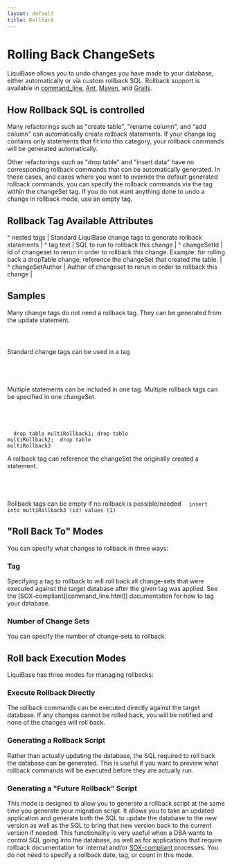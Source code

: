 ```yaml
---
layout: default
title: Rollback
---
```


# Rolling Back ChangeSets #

LiquiBase allows you to undo changes you have made to your database, either automatically or via custom rollback SQL. Rollback support is available in [command_line](command_line.html), [Ant](Ant.html), [Maven](Maven.html), and [Grails](Grails.html).


## How Rollback SQL is controlled ##

Many refactorings such as "create table", "rename column", and "add column" can automatically create rollback statements. If your change log contains only statements that fit into this category, your rollback commands will be generated automatically.

Other refactorings such as "drop table" and "insert data" have no corresponding rollback commands that can be automatically generated. In these cases, and cases where you want to override the default generated rollback commands, you can specify the rollback commands via the <rollback/> tag within the changeSet tag.  If you do not want anything done to undo a change in rollback mode, use an empty <rollback/> tag.


## Rollback Tag Available Attributes ##

^ nested tags | Standard LiquiBase change tags to generate rollback statements  |
^ tag text | SQL to run to rollback this change  |
^ changeSetId  | Id of changeset to rerun in order to rollback this change.  Example: for rolling back a dropTable change, reference the changeSet that created the table.  |
^ changeSetAuthor  | Author of changeset to rerun in order to rollback this change  |


## Samples ##

Many change tags do not need a rollback tag.  They can be generated from the update statement.
<code xml>
    <changeSet id="changeRollback2-create" author="nvoxland">
        <createTable tableName="changeRollback2">
            <column name="id" type="int"/>
        </createTable>
    </changeSet>
</code>

Standard change tags can be used in a <rollback> tag
<code xml>
    <changeSet id="changeRollback" author="nvoxland">
        <createTable tableName="changeRollback1">
            <column name="id" type="int"/>
        </createTable>
        <rollback>
            <dropTable tableName="changeRollback1"/>
        </rollback>
    </changeSet>
</code>

Multiple statements can be included in one <rollback> tag.  Multiple rollback tags can be specified in one changeSet.
<code xml>
<changeSet id="multiRollbackTest" author="rs">
        <createTable tableName="multiRollback1">
            <column name="id" type="int"/>
        </createTable>
        <createTable tableName="multiRollback2">
            <column name="id" type="int"/>
        </createTable>
        <createTable tableName="multiRollback3">
            <column name="id" type="int"/>
        </createTable>
        <rollback>
            drop table multiRollback1;
            drop table multiRollback2;
        </rollback>
        <rollback>drop table multiRollback3</rollback>
    </changeSet>
</code>

A rollback tag can reference the changeSet the originally created a statement.
<code xml>
    <changeSet id="changeRollback2-drop" author="nvoxland">
        <dropTable tableName="changeRollback2"/>
        <rollback changeSetId="changeRollback2-create" changeSetAuthor="nvoxland"/>
    </changeSet>
</code>

Rollback tags can be empty if no rollback is possible/needed
<code xml>
    <changeSet id="noRollback" author="nvoxland">
        <sql>insert into multiRollback3 (id) values (1)</sql>
        <rollback/>
    </changeSet>
</code>

## "Roll Back To" Modes ##

You can specify what changes to rollback in three ways:



### Tag ###

Specifying a tag to rollback to will roll back all change-sets that were executed against the target database after the given tag was applied. See the [SOX-compliant](command_line.html]] documentation for how to tag your database.

### Number of Change Sets ###

You can specify the number of change-sets to rollback.

## Roll back Execution Modes ##

LiquiBase has three modes for managing rollbacks:

### Execute Rollback Directly ###

The rollback commands can be executed directly against the target database. If any changes cannot be rolled back, you will be notified and none of the changes will roll back.

### Generating a Rollback Script ###

Rather than actually updating the database, the SQL required to roll back the database can be generated. This is useful if you want to preview what rollback commands will be executed before they are actually run.

### Generating a "Future Rollback" Script ###

This mode is designed to allow you to generate a rollback script at the same time you generate your migration script. It allows you to take an updated application and generate both the SQL to update the database to the new version as well as the SQL to bring that new version back to the current version if needed. This functionality is very useful when a DBA wants to control SQL going into the database, as well as for applications that require rollback documentation for internal and/or [SOX-compliant](http://en.wikipedia.org/wiki/Sarbanes-Oxley_Act) processes. You do not need to specify a rollback date, tag, or count in this mode.